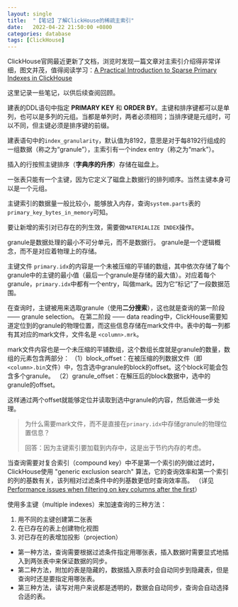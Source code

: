 ```yaml
---
layout: single
title:  "【笔记】了解ClickHouse的稀疏主索引"
date:   2022-04-22 21:50:00 +0800
categories: database
tags: [ClickHouse]
---
```



ClickHouse官网最近更新了文档，浏览时发现一篇文章对主索引介绍得非常详细，图文并茂，值得阅读学习：[A Practical Introduction to Sparse Primary Indexes in ClickHouse](https://clickhouse.com/docs/en/guides/improving-query-performance/sparse-primary-indexes)

这里记录一些笔记，以供后续查阅回顾。

建表的DDL语句中指定 **PRIMARY KEY** 和 **ORDER BY**。主键和排序键都可以是单列，也可以是多列的元组。当都是单列时，两者必须相同；当排序键是元组时，可以不同，但主键必须是排序键的前缀。

建表语句中的`index_granularity`，默认值为8192，意思是对于每8192行组成的一组数据（称之为“granule”），主索引有一个index entry（称之为“mark”）。


插入的行按照主键排序（**字典序的升序**）存储在磁盘上。

一张表只能有一个主键，因为它定义了磁盘上数据行的排列顺序。当然主键本身可以是一个元组。


主键索引的数据量一般比较小，能够放入内存，查询`system.parts`表的`primary_key_bytes_in_memory`可知。



要让新增的索引对已存在的列生效，需要做`MATERIALIZE INDEX`操作。


granule是数据处理的最小不可分单元，而不是数据行。
granule是一个逻辑概念，而不是对应着物理上的存储。


主键文件 `primary.idx`的内容是一个未被压缩的平铺的数组，其中依次存储了每个granule中的主键的最小值（最后一个granule是存储的最大值）。对应着每个granule，`primary.idx`中都有一个entry，叫做mark。因为它“标记”了一段数据范围。

在查询时，主键被用来选取granule（使用**二分搜索**），这也就是查询的第一阶段 —— granule selection。
在第二阶段 —— data reading中，ClickHouse需要知道定位到的granule的物理位置，而这些信息存储在mark文件中。表中的每一列都有其对应的mark文件，文件名是 `<column>.mrk`。

mark文件内容也是一个未压缩的平铺数组，这个数组长度就是granule的数量，数组的元素包含两部分：
（1）block_offset：在被压缩的列数据文件（即`<column>.bin`文件）中，包含选中granule的block的offset。这个block可能会包含多个granule。
（2）granule_offset：在解压后的block数据中，选中的granule的offset。

这样通过两个offset就能够定位并读取到选中granule的内容，然后做进一步处理。

> 为什么需要mark文件，而不是直接在`primary.idx`中存储granule的物理位置信息？
>
> 回答：因为主键索引要加载到内存中，这是出于节约内存的考虑。



当查询需要对复合索引（compound key）中不是第一个索引的列做过滤时，ClickHouse使用 "generic exclusion search" 算法，它的查询效率和第一个索引的列的基数有关，该列相对过滤条件中的列基数更低时查询效率高。
（详见[Performance issues when filtering on key columns after the first](https://clickhouse.com/docs/en/guides/improving-query-performance/sparse-primary-indexes/#performance-issues-when-filtering-on-key-columns-after-the-first)）



使用多主键（multiple indexes）来加速查询的三种方法：
1. 用不同的主键创建第二张表
2. 在已存在的表上创建物化视图
3. 对已存在的表增加投影（projection）

* 第一种方法，查询需要根据过滤条件指定用哪张表，插入数据时需要显式地插入到两张表中来保证数据的同步。
* 第二种方法，附加的表是隐藏的，数据插入原表时会自动同步到隐藏表，但是查询时还是要指定用哪张表。
* 第三种方法，读写对用户来说都是透明的，数据会自动同步，查询会自动选择合适的表。
